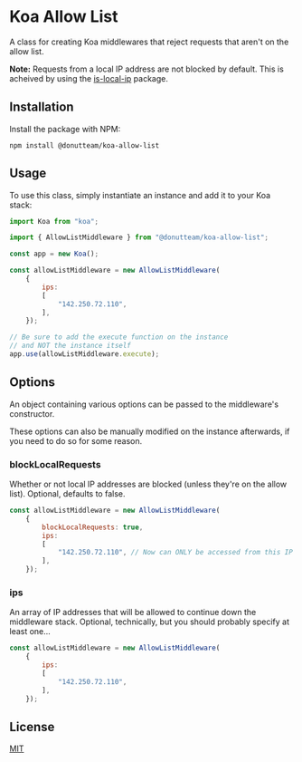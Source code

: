 # Koa Allow List
A class for creating Koa middlewares that reject requests that aren't on the allow list.

**Note:** Requests from a local IP address are not blocked by default. This is acheived by using the [is-local-ip](https://www.npmjs.com/package/is-local-ip) package.

## Installation
Install the package with NPM:

```
npm install @donutteam/koa-allow-list
```

## Usage
To use this class, simply instantiate an instance and add it to your Koa stack:

```js
import Koa from "koa";

import { AllowListMiddleware } from "@donutteam/koa-allow-list";

const app = new Koa();

const allowListMiddleware = new AllowListMiddleware(
	{
		ips:
		[
			"142.250.72.110",
		],
	});

// Be sure to add the execute function on the instance
// and NOT the instance itself
app.use(allowListMiddleware.execute);
```

## Options
An object containing various options can be passed to the middleware's constructor.

These options can also be manually modified on the instance afterwards, if you need to do so for some reason.

### blockLocalRequests
Whether or not local IP addresses are blocked (unless they're on the allow list). Optional, defaults to false.

```js
const allowListMiddleware = new AllowListMiddleware(
	{
		blockLocalRequests: true,
		ips:
		[
			"142.250.72.110", // Now can ONLY be accessed from this IP
		],
	});
```

### ips
An array of IP addresses that will be allowed to continue down the middleware stack. Optional, technically, but you should probably specify at least one...

```js
const allowListMiddleware = new AllowListMiddleware(
	{
		ips:
		[
			"142.250.72.110",
		],
	});
```

## License
[MIT](https://github.com/donutteam/koa-allow-list/blob/main/LICENSE.md)